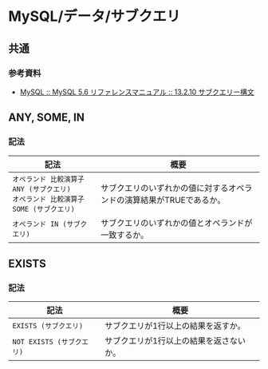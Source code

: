 # MySQL/データ/サブクエリ

## 共通

### 参考資料

- [MySQL :: MySQL 5.6 リファレンスマニュアル :: 13.2.10 サブクエリー構文](https://dev.mysql.com/doc/refman/5.6/ja/subqueries.html)

## ANY, SOME, IN

### 記法

| 記法                                                         | 概要                                                         |
| ------------------------------------------------------------ | ------------------------------------------------------------ |
| `オペランド 比較演算子 ANY (サブクエリ)`<br />`オペランド 比較演算子 SOME (サブクエリ)` | サブクエリのいずれかの値に対するオペランドの演算結果がTRUEであるか。 |
| `オペランド IN (サブクエリ)`                                 | サブクエリのいずれかの値とオペランドが一致するか。           |

## EXISTS

### 記法

| 記法                      | 概要                                    |
| ------------------------- | --------------------------------------- |
| `EXISTS (サブクエリ)`     | サブクエリが1行以上の結果を返すか。     |
| `NOT EXISTS (サブクエリ)` | サブクエリが1行以上の結果を返さないか。 |
